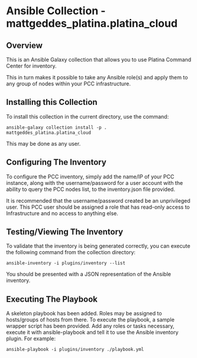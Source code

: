# Ansible Collection - mattgeddes_platina.platina_cloud

## Overview

This is an Ansible Galaxy collection that allows you to use Platina Command
Center for inventory.

This in turn makes it possible to take any Ansible role(s) and apply them to
any group of nodes within your PCC infrastructure.

## Installing this Collection

To install this collection in the current directory, use the command:

```
ansible-galaxy collection install -p . mattgeddes_platina.platina_cloud
```

This may be done as any user.

## Configuring The Inventory

To configure the PCC inventory, simply add the name/IP of your PCC instance,
along with the username/password for a user account with the ability to query
the PCC nodes list, to the inventory.json file provided.

It is recommended that the username/password created be an unprivileged user.
This PCC user should be assigned a role that has read-only access to
Infrastructure and no access to anything else.

## Testing/Viewing The Inventory

To validate that the inventory is being generated correctly, you can execute
the following command from the collection directory:

```
ansible-inventory -i plugins/inventory --list
```

You should be presented with a JSON representation of the Ansible inventory.

## Executing The Playbook

A skeleton playbook has been added. Roles may be assigned to hosts/groups of
hosts from there. To execute the playbook, a sample wrapper script has been
provided. Add any roles or tasks necessary, execute it with ansible-playbook
and tell it to use the Ansible inventory plugin. For example:

```
ansible-playbook -i plugins/inventory ./playbook.yml
```

